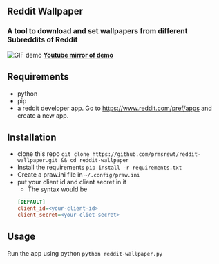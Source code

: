 ## Reddit Wallpaper

### A tool to download and set wallpapers from different Subreddits of Reddit

![GIF demo](https://raw.githubusercontent.com/prmsrswt/reddit-wallpaper/master/outa.gif)
[**Youtube mirror of demo**](https://youtu.be/XNjiX8mj3uo) 

## Requirements
- python
- pip
- a reddit developer app. Go to https://www.reddit.com/pref/apps and create a new app.

## Installation
- clone this repo `git clone https://github.com/prmsrswt/reddit-wallpaper.git && cd reddit-wallpaper`
- Install the requirements `pip install -r requirements.txt`
- Create a praw.ini file in `~/.config/praw.ini`
- put your client id and client secret in it
    - The syntax would be
    ```ini
    [DEFAULT]
    client_id=<your-client-id>
    client_secret=<your-cliet-secret>
    ```
    

## Usage

Run the app using python `python reddit-wallpaper.py`
